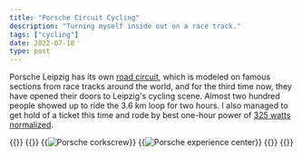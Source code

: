 ```yaml
---
title: "Porsche Circuit Cycling"
description: "Turning myself inside out on a race track."
tags: ["cycling"]
date: 2022-07-18
type: post
---
```

Porsche Leipzig has its own [road circuit](https://www.porsche-leipzig.com/en/tracks/porsche-on-road-circuit), which is modeled on famous sections from race tracks around the world, and for the third time now, they have opened their doors to Leipzig's cycling scene.  Almost two hundred people showed up to ride the 3.6 km loop for two hours. I also managed to get hold of a ticket this time and rode by best one-hour power of [325 watts normalized](https://www.strava.com/activities/7420760607).

{{<escape>}}
  {{<wrap>}}
    {{<image src="img/corkscrew.jpg" alt="Porsche corkscrew">}}
    {{<image src="img/pecle.jpg" alt="Porsche experience center">}}
  {{</wrap>}}
{{</escape>}}
